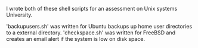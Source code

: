 I wrote both of these shell scripts for an assessment on Unix systems University. 

'backupusers.sh' was written for Ubuntu backups up home user directories to a external directory.
'checkspace.sh' was written for FreeBSD and creates an email alert if the system is low on disk space.
